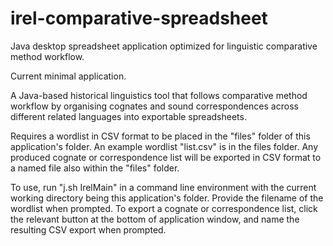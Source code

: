 # irel-comparative-spreadsheet
Java desktop spreadsheet application optimized for linguistic comparative method workflow.

Current minimal application.

A Java-based historical linguistics tool that follows comparative method workflow by organising cognates and sound correspondences across different related languages into exportable spreadsheets.

Requires a wordlist in CSV format to be placed in the "files" folder of this application's folder. An example wordlist "list.csv" is in the files folder.
Any produced cognate or correspondence list will be exported in CSV format to a named file also within the "files" folder.

To use, run "j.sh IrelMain" in a command line environment with the current working directory being this application's folder.
Provide the filename of the wordlist when prompted.
To export a cognate or correspondence list, click the relevant button at the bottom of application window, and name the resulting CSV export when prompted.
